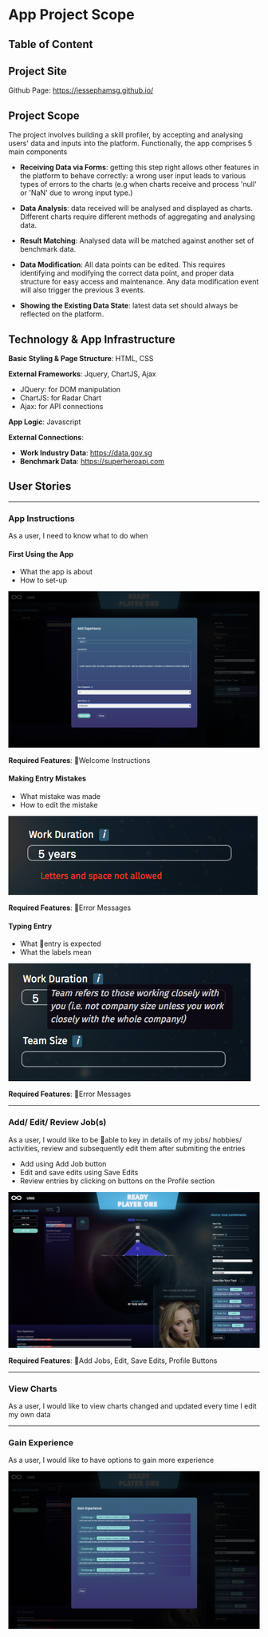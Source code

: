 # App Project Scope

## Table of Content

## Project Site
Github Page: https://jessephamsg.github.io/

## Project Scope
The project involves building a skill profiler, by accepting and analysing users' data and inputs into the platform. Functionally, the app comprises 5 main components

- **Receiving Data via Forms**: getting this step right allows other features in the platform to behave correctly: a wrong user input leads to various types of errors to the charts (e.g when charts receive and process 'null' or 'NaN' due to wrong input type.)

- **Data Analysis**: data received will be analysed and displayed as charts. Different charts require different methods of aggregating and analysing data.

- **Result Matching**: Analysed data will be matched against another set of benchmark data.

- **Data Modification**: All data points can be edited. This requires identifying and modifying the correct data point, and proper data structure for easy access and maintenance. Any data modification event will also trigger the previous 3 events.

- **Showing the Existing Data State**: latest data set should always be reflected on the platform.


## Technology & App Infrastructure

**Basic Styling & Page Structure**: HTML, CSS

**External Frameworks**: Jquery, ChartJS, Ajax

- JQuery: for DOM manipulation
- ChartJS: for Radar Chart
- Ajax: for API connections

**App Logic**: Javascript

**External Connections**: 
- **Work Industry Data**: https://data.gov.sg
- **Benchmark Data**: https://superheroapi.com

## User Stories

----------------------------
### App Instructions
As a user, I need to know what to do when

#### First Using the App
- What the app is about
- How to set-up 

![Wireframes](https://github.com/jessephamsg/jessephamsg.github.io/blob/master/Wireframes/instructions.png)

**Required Features**: Welcome Instructions 

#### Making Entry Mistakes
- What mistake was made
- How to edit the mistake

![Wireframes](https://github.com/jessephamsg/jessephamsg.github.io/blob/master/Wireframes/error-msg.png)

**Required Features**: Error Messages 

#### Typing Entry 
- What entry is expected
- What the labels mean

![Wireframes](https://github.com/jessephamsg/jessephamsg.github.io/blob/master/Wireframes/tooltip.png)

**Required Features**: Error Messages 

----------------------------

### Add/ Edit/ Review Job(s)
As a user, I would like to be able to key in details of my jobs/ hobbies/ activities, review and subsequently edit them after submiting the entries
- Add using Add Job button
- Edit and save edits using Save Edits
- Review entries by clicking on buttons on the Profile section

![Wireframes](https://github.com/jessephamsg/jessephamsg.github.io/blob/master/Wireframes/main-page.png)

**Required Features**: Add Jobs, Edit, Save Edits, Profile Buttons 

----------------------------

### View Charts
As a user, I would like to view charts changed and updated every time I edit my own data

----------------------------

### Gain Experience
As a user, I would like to have options to gain more experience

![Wireframes](https://github.com/jessephamsg/jessephamsg.github.io/blob/master/Wireframes/gain-exp.png)

